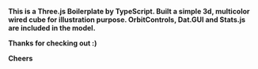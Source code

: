 **This is a Three.js Boilerplate by TypeScript. Built a simple 3d, multicolor wired cube for illustration purpose. OrbitControls, Dat.GUI and Stats.js are included in the model.**

**Thanks for checking out :)**

**Cheers**
